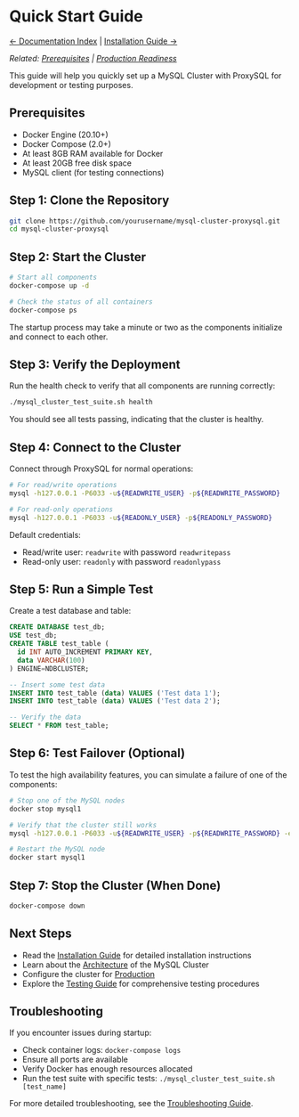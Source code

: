 # Quick Start Guide

[← Documentation Index](../index.md) | [Installation Guide →](installation.md)

*Related: [Prerequisites](prerequisites.md) | [Production Readiness](production-ready.md)*

This guide will help you quickly set up a MySQL Cluster with ProxySQL for development or testing purposes.

## Prerequisites

- Docker Engine (20.10+)
- Docker Compose (2.0+)
- At least 8GB RAM available for Docker
- At least 20GB free disk space
- MySQL client (for testing connections)

## Step 1: Clone the Repository

```bash
git clone https://github.com/yourusername/mysql-cluster-proxysql.git
cd mysql-cluster-proxysql
```

## Step 2: Start the Cluster

```bash
# Start all components
docker-compose up -d

# Check the status of all containers
docker-compose ps
```

The startup process may take a minute or two as the components initialize and connect to each other.

## Step 3: Verify the Deployment

Run the health check to verify that all components are running correctly:

```bash
./mysql_cluster_test_suite.sh health
```

You should see all tests passing, indicating that the cluster is healthy.

## Step 4: Connect to the Cluster

Connect through ProxySQL for normal operations:

```bash
# For read/write operations
mysql -h127.0.0.1 -P6033 -u${READWRITE_USER} -p${READWRITE_PASSWORD}

# For read-only operations
mysql -h127.0.0.1 -P6033 -u${READONLY_USER} -p${READONLY_PASSWORD}
```

Default credentials:
- Read/write user: `readwrite` with password `readwritepass`
- Read-only user: `readonly` with password `readonlypass`

## Step 5: Run a Simple Test

Create a test database and table:

```sql
CREATE DATABASE test_db;
USE test_db;
CREATE TABLE test_table (
  id INT AUTO_INCREMENT PRIMARY KEY,
  data VARCHAR(100)
) ENGINE=NDBCLUSTER;

-- Insert some test data
INSERT INTO test_table (data) VALUES ('Test data 1');
INSERT INTO test_table (data) VALUES ('Test data 2');

-- Verify the data
SELECT * FROM test_table;
```

## Step 6: Test Failover (Optional)

To test the high availability features, you can simulate a failure of one of the components:

```bash
# Stop one of the MySQL nodes
docker stop mysql1

# Verify that the cluster still works
mysql -h127.0.0.1 -P6033 -u${READWRITE_USER} -p${READWRITE_PASSWORD} -e "USE test_db; SELECT * FROM test_table;"

# Restart the MySQL node
docker start mysql1
```

## Step 7: Stop the Cluster (When Done)

```bash
docker-compose down
```

## Next Steps

- Read the [Installation Guide](installation.md) for detailed installation instructions
- Learn about the [Architecture](../architecture/overview.md) of the MySQL Cluster
- Configure the cluster for [Production](production-ready.md)
- Explore the [Testing Guide](../testing/overview.md) for comprehensive testing procedures

## Troubleshooting

If you encounter issues during startup:

- Check container logs: `docker-compose logs`
- Ensure all ports are available
- Verify Docker has enough resources allocated
- Run the test suite with specific tests: `./mysql_cluster_test_suite.sh [test_name]`

For more detailed troubleshooting, see the [Troubleshooting Guide](../troubleshooting/common-issues.md).

